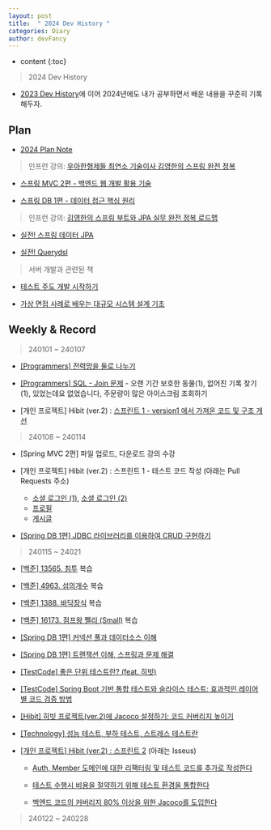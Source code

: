 ```yaml
---
layout: post
title:  " 2024 Dev History "
categories: Diary
author: devFancy
---
```

* content
{:toc}

> 2024 Dev History

* [2023 Dev History](https://devfancy.github.io/2023-Diary/)에 이어 2024년에도 내가 공부하면서 배운 내용을 꾸준히 기록해두자.

## Plan

* [2024 Plan Note](https://gist.github.com/devFancy/69dd0f78f039f8ee2fb6fdfde88c959f)

<script src="https://gist.github.com/devFancy/69dd0f78f039f8ee2fb6fdfde88c959f.js"></script>

> 인프런 강의: [우아한형제들 최연소 기술이사 김영한의 스프링 완전 정복](https://www.inflearn.com/roadmaps/373)

* [스프링 MVC 2편 - 백엔드 웹 개발 활용 기술](https://www.inflearn.com/course/스프링-mvc-2/dashboard)

* [스프링 DB 1편 - 데이터 접근 핵심 원리](https://www.inflearn.com/course/스프링-db-1/dashboard)

> 인프런 강의: [김영한의 스프링 부트와 JPA 실무 완전 정복 로드맵](https://www.inflearn.com/roadmaps/149)

* [실전! 스프링 데이터 JPA](https://www.inflearn.com/course/스프링-데이터-JPA/dashboard)

* [실전! Querydsl](https://www.inflearn.com/course/querydsl-실전)

> 서버 개발과 관련된 책

* [테스트 주도 개발 시작하기](https://product.kyobobook.co.kr/detail/S000001248962)

* [가상 면접 사례로 배우는 대규모 시스템 설계 기초](https://product.kyobobook.co.kr/detail/S000001033116)

## Weekly & Record

> 240101 ~ 240107

* [[Programmers] 전력망을 둘로 나누기](https://junyongmoon.notion.site/af1c0d3dfe0a41638a1197f8633cd5e7)

* [[Programmers] SQL - Join 문제](https://devfancy.github.io/SQL-Join/) - 오랜 기간 보호한 동물(1), 없어진 기록 찾기(1), 있었는데요 없었습니다, 주문량이 많은 아이스크림 조회하기

* [개인 프로젝트] Hibit (ver.2) : [스프린트 1 - version1 에서 가져온 코드 및 구조 개선](https://github.com/hibit-team/hibit-backend-improved/milestone/1?closed=1)

> 240108 ~ 240114

* [Spring MVC 2편] 파일 업로드, 다운로드 강의 수강

* [개인 프로젝트] Hibit (ver.2) : 스프린트 1 - 테스트 코드 작성 (아래는 Pull Requests 주소)
    * [소셜 로그인 (1)](https://github.com/hibit-team/hibit-backend-improved/pull/16), [소셜 로그인 (2)](https://github.com/hibit-team/hibit-backend-improved/pull/28)
    * [프로필](https://github.com/hibit-team/hibit-backend-improved/pull/22)
    * [게시글](https://github.com/hibit-team/hibit-backend-improved/pull/26)

* [[Spring DB 1편] JDBC 라이브러리를 이용하여 CRUD 구현하기](https://devfancy.github.io/Spring-DB-JDBC/)

> 240115 ~ 24021

* [[백준] 13565. 침투](https://devfancy.github.io/Algorithm-backjoon-13565/) 복습

* [[백준] 4963. 섬의개수](https://devfancy.github.io/Algorithm-backjoon-4963/) 복습

* [[백준] 1388. 바닥장식](https://devfancy.github.io/Algorithm-backjoon-1388/) 복습

* [[백준] 16173. 점프왕 쩰리 (Small)](https://devfancy.github.io/Algorithm-backjoon-16173/) 복습

* [[Spring DB 1편] 커넥션 풀과 데이터소스 이해](https://devfancy.github.io/Spring-DB-ConnectionPool-DataSource/)

* [[Spring DB 1편] 트랜잭션 이해, 스프링과 문제 해결](https://devfancy.github.io/Spring-DB-Transaction/)

* [[TestCode] 좋은 단위 테스트란? (feat. 히빗)](https://devfancy.github.io/SpringBoot-TestCode-Unit/)

* [[TestCode] Spring Boot 기반 통합 테스트와 슬라이스 테스트: 효과적인 레이어별 코드 검증 방법](https://devfancy.github.io/SpringBoot-TestCode-Integration-Testing/)

* [[Hibit] 히빗 프로젝트(ver.2)에 Jacoco 설정하기: 코드 커버리지 높이기](https://devfancy.github.io/SpringBoot-TestCode-Jacoco/)

* [[Technology] 성능 테스트, 부하 테스트, 스트레스 테스트란](https://devfancy.github.io/Technology-Performance-Testing/)

* [[개인 프로젝트] Hibit (ver.2) : 스프린트 2](https://github.com/hibit-team/hibit-backend-improved/milestone/2) (아래는 Isseus)

  * [Auth, Member 도메인에 대한 리팩터링 및 테스트 코드를 추가로 작성한다](https://github.com/hibit-team/hibit-backend-improved/issues/31)

  * [테스트 수행시 비용을 절약하기 위해 테스트 환경을 통합한다](https://github.com/hibit-team/hibit-backend-improved/issues/33)

  * [백엔드 코드의 커버리지 80% 이상을 위한 Jacoco를 도입한다](https://github.com/hibit-team/hibit-backend-improved/issues/35)

> 240122 ~ 240228